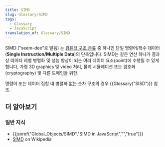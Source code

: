 ```yaml
---
title: SIMD
slug: Glossary/SIMD
tags:
  - Glossary
  - JavaScript
translation_of: Glossary/SIMD
---
```

SIMD ("seem-dee"로 발음) 는 [컴퓨터 구조 분류](https://en.wikipedia.org/wiki/Flynn%27s_taxonomy) 중 하나인 단일 명령어/복수 데이터(**Single Instruction/Multiple Data**)의 단축입니다. SIMD는 같은 연산 하나가 결과상 데이터 레벨 병렬화 및 성능 향상이 되는 여러 데이터 요소(point)에 수행될 수 있게 합니다, 가령 3D graphics 및 video 처리, 물리 시뮬레이션 또는 암호화(cryptography) 및 다른 도메인을 위한.

명령어 또는 데이터 집합 내 병렬화 없는 순차 구조의 경우 {{Glossary("SISD")}} 참조.

## 더 알아보기

### 일반 지식

- {{jsxref("Global_Objects/SIMD","SIMD in JavaScript","","true")}}
- [SIMD](https://en.wikipedia.org/wiki/Single_instruction,_multiple_data) on Wikipedia
